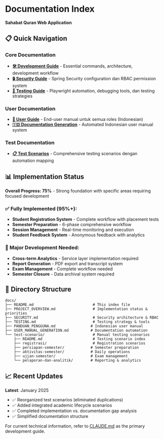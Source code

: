 # Documentation Index
**Sahabat Quran Web Application**

## 📋 Quick Navigation

### Core Documentation
- **[🛠️ Development Guide](../CLAUDE.md)** - Essential commands, architecture, development workflow
- **[🔒 Security Guide](SECURITY.md)** - Spring Security configuration dan RBAC permission system
- **[🧪 Testing Guide](TESTING.md)** - Playwright automation, debugging tools, dan testing strategies

### User Documentation  
- **[👥 User Guide](PANDUAN_PENGGUNA.md)** - End-user manual untuk semua roles (Indonesian)
- **[🇮🇩 Documentation Generation](USER_MANUAL_GENERATION.md)** - Automated Indonesian user manual system

### Test Documentation
- **[📋 Test Scenarios](test-scenario/)** - Comprehensive testing scenarios dengan automation mapping

## 📊 Implementation Status

**Overall Progress: 75%** - Strong foundation with specific areas requiring focused development

### ✅ Fully Implemented (95%+):
- **Student Registration System** - Complete workflow with placement tests
- **Semester Preparation** - 6-phase comprehensive workflow  
- **Session Management** - Real-time monitoring and execution
- **Student Feedback System** - Anonymous feedback with analytics

### 🔄 Major Development Needed:
- **Cross-term Analytics** - Service layer implementation required
- **Report Generation** - PDF export and transcript system  
- **Exam Management** - Complete workflow needed
- **Semester Closure** - Data archival system required

## 🎯 Directory Structure

```
docs/
├── README.md                           # This index file
├── PROJECT_OVERVIEW.md                 # Implementation status & priorities
├── SECURITY.md                         # Security architecture & RBAC
├── TESTING.md                          # Testing strategy & tools
├── PANDUAN_PENGGUNA.md                # Indonesian user manual
├── USER_MANUAL_GENERATION.md          # Documentation automation
└── test-scenario/                      # Manual testing scenarios
    ├── README.md                       # Testing scenario index
    ├── registrasi/                     # Registration scenarios
    ├── persiapan-semester/            # Semester preparation
    ├── aktivitas-semester/            # Daily operations
    ├── ujian-semester/                # Exam management
    └── pelaporan-dan-analitik/        # Reporting & analytics
```

## 📈 Recent Updates

**Latest**: January 2025
- ✅ Reorganized test scenarios (eliminated duplications)  
- ✅ Added integrated academic lifecycle scenarios
- ✅ Completed implementation vs. documentation gap analysis
- ✅ Simplified documentation structure

For current technical information, refer to [CLAUDE.md](../CLAUDE.md) as the primary development guide.